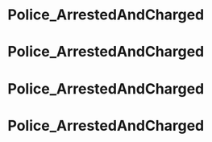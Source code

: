 # Police_ArrestedAndCharged
# Police_ArrestedAndCharged
# Police_ArrestedAndCharged
# Police_ArrestedAndCharged
